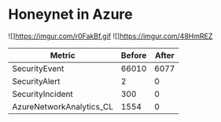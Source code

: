 # Honeynet in Azure

![]https://imgur.com/r0FakBf.gif ![]https://imgur.com/48HmREZ


| Metric                   | Before | After
| ------------------------ | -----  | -----
| SecurityEvent            | 66010  |  6077
| SecurityAlert            | 2      |  0
| SecurityIncident         | 300    |  0
| AzureNetworkAnalytics_CL | 1554   |  0
